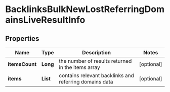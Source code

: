 # BacklinksBulkNewLostReferringDomainsLiveResultInfo


## Properties

| Name | Type | Description | Notes |
|------------ | ------------- | ------------- | -------------|
**itemsCount** | **Long** | the number of results returned in the items array |[optional]|
**items** | **List<BacklinksBulkNewLostReferringDomainsLiveItem>** | contains relevant backlinks and referring domains data |[optional]|